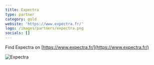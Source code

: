 ```yaml
---
title: Expectra
type: partner
category: gold
website: 'https://www.expectra.fr/'
logo: /images/partners/expectra.png
socials: []
---
```


Find Expectra on [https://www.expectra.fr/](https://www.expectra.fr/)

![Expectra](/images/partners/expectra.png)
